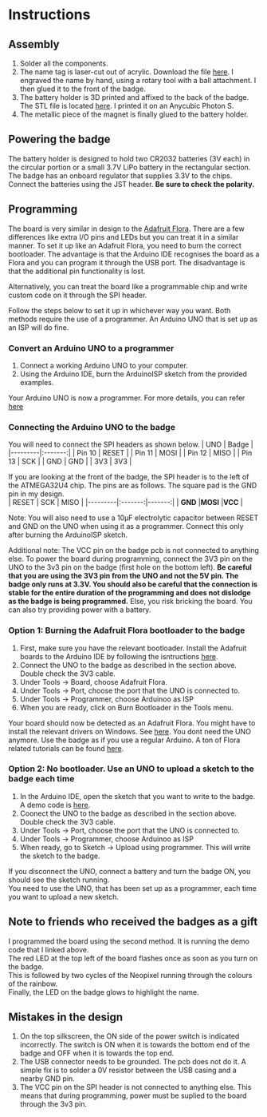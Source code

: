 # Instructions

## Assembly
1. Solder all the components.
2. The name tag is laser-cut out of acrylic. Download the file [here](https://github.com/KrishnaManaswiD/Badge/blob/main/files/nameTag.dxf). I engraved the name by hand, using a rotary tool with a ball attachment. I then glued it to the front of the badge.
3. The battery holder is 3D printed and affixed to the back of the badge. The STL file is located [here](https://github.com/KrishnaManaswiD/Badge/blob/main/files/batteryHolder.stl). I printed it on an Anycubic Photon S.  
4. The metallic piece of the magnet is finally glued to the battery holder.

## Powering the badge
The battery holder is designed to hold two CR2032 batteries (3V each) in the circular portion or a small 3.7V LiPo battery in the rectangular section.  
The badge has an onboard regulator that supplies 3.3V to the chips. Connect the batteries using the JST header. **Be sure to check the polarity.**

## Programming
The board is very similar in design to the [Adafruit Flora](https://www.adafruit.com/product/659). There are a few differences like extra I/O pins and LEDs but you can treat it in a similar manner. To set it up like an Adafruit Flora, you need to burn the correct bootloader. The advantage is that the Arduino IDE recognises the board as a Flora and you can program it through the USB port. The disadvantage is that the additional pin functionality is lost.  

Alternatively, you can treat the board like a programmable chip and write custom code on it through the SPI header.  

Follow the steps below to set it up in whichever way you want. Both methods require the use of a programmer. An Arduino UNO that is set up as an ISP will do fine.

### Convert an Arduino UNO to a programmer
1. Connect a working Arduino UNO to your computer.  
2. Using the Arduino IDE, burn the ArduinoISP sketch from the provided examples.  

Your Arduino UNO is now a programmer. For more details, you can refer [here](https://www.arduino.cc/en/Tutorial/BuiltInExamples/ArduinoISP)

### Connecting the Arduino UNO to the badge
You will need to connect the SPI headers as shown below.
|   UNO   |  Badge  |
|---------|:-------:|
| Pin 10  |  RESET  |
| Pin 11  |  MOSI   |
| Pin 12  |  MISO   |
| Pin 13  |  SCK    |
| GND     |  GND    |
| 3V3     |  3V3    |

If you are looking at the front of the badge, the SPI header is to the left of the ATMEGA32U4 chip. The pins are as follows. The square pad is the GND pin in my design.   
|  RESET  |   SCK   |  MISO  |
|---------|:-------:|-------:|
| **GND** |**MOSI** |**VCC** |

Note: You will also need to use a 10µF electrolytic capacitor between RESET and GND on the UNO when using it as a programmer. Connect this only after burning the ArduinoISP sketch.  

Additional note: The VCC pin on the badge pcb is not connected to anything else. To power the board during programming, connect the 3V3 pin on the UNO to the 3v3 pin on the badge (first hole on the bottom left). **Be careful that you are using the 3V3 pin from the UNO and not the 5V pin. The badge only runs at 3.3V. You should also be careful that the connection is stable for the entire duration of the programming and does not dislodge as the badge is being programmed.** Else, you risk bricking the board. You can also try providing power with a battery.  

### Option 1: Burning the Adafruit Flora bootloader to the badge
1. First, make sure you have the relevant bootloader. Install the Adafruit boards to the Arduino IDE by following the isntructions [here](https://learn.adafruit.com/adafruit-arduino-ide-setup/arduino-1-dot-6-x-ide).
2. Connect the UNO to the badge as described in the section above. Double check the 3V3 cable.
3. Under Tools -> Board, choose Adafruit Flora.
4. Under Tools -> Port, choose the port that the UNO is connected to.
5. Under Tools -> Programmer, choose Arduinoo as ISP
6. When you are ready, click on Burn Bootloader in the Tools menu.  

Your board should now be detected as an Adafruit Flora. You might have to install the relevant drivers on Windows. See [here](https://learn.adafruit.com/getting-started-with-flora/windows-setup). You dont need the UNO anymore. Use the badge as if you use a regular Arduino. A ton of Flora related tutorials can be found [here](https://learn.adafruit.com/getting-started-with-flora/flora-projects).

### Option 2: No bootloader. Use an UNO to upload a sketch to the badge each time
1. In the Arduino IDE, open the sketch that you want to write to the badge. A demo code is [here](https://github.com/KrishnaManaswiD/Badge/blob/main/files/demo.ino).
2. Coonect the UNO to the badge as described in the section above. Double check the 3V3 cable. 
3. Under Tools -> Port, choose the port that the UNO is connected to.
4. Under Tools -> Programmer, choose Arduinoo as ISP 
5. When ready, go to Sketch -> Upload using programmer. This will write the sketch to the badge.  

If you disconnect the UNO, connect a battery and turn the badge ON, you should see the sketch running.  
You need to use the UNO, that has been set up as a programmer, each time you want to upload a new sketch.  

## Note to friends who received the badges as a gift
I programmed the board using the second method. It is running the demo code that I linked above.  
The red LED at the top left of the board flashes once as soon as you turn on the badge.  
This is followed by two cycles of the Neopixel running through the colours of the rainbow.  
Finally, the LED on the badge glows to highlight the name.  

## Mistakes in the design
1. On the top silkscreen, the ON side of the power switch is indicated incorrectly. The switch is ON when it is towards the bottom end of the badge and OFF when it is towards the top end.
2. The USB connector needs to be grounded. The pcb does not do it. A simple fix is to solder a 0V resistor between the USB casing and a nearby GND pin.
3. The VCC pin on the SPI header is not connected to anything else. This means that during programming, power must be suplied to the board through the 3v3 pin.
